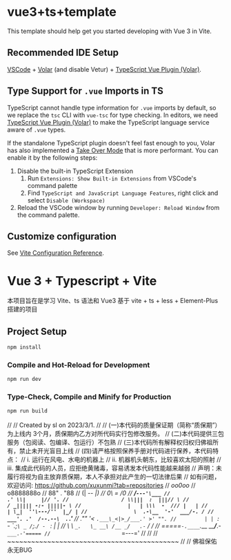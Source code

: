 # vue3+ts+template

This template should help get you started developing with Vue 3 in Vite.

## Recommended IDE Setup

[VSCode](https://code.visualstudio.com/) + [Volar](https://marketplace.visualstudio.com/items?itemName=Vue.volar) (and disable Vetur) + [TypeScript Vue Plugin (Volar)](https://marketplace.visualstudio.com/items?itemName=Vue.vscode-typescript-vue-plugin).

## Type Support for `.vue` Imports in TS

TypeScript cannot handle type information for `.vue` imports by default, so we replace the `tsc` CLI with `vue-tsc` for type checking. In editors, we need [TypeScript Vue Plugin (Volar)](https://marketplace.visualstudio.com/items?itemName=Vue.vscode-typescript-vue-plugin) to make the TypeScript language service aware of `.vue` types.

If the standalone TypeScript plugin doesn't feel fast enough to you, Volar has also implemented a [Take Over Mode](https://github.com/johnsoncodehk/volar/discussions/471#discussioncomment-1361669) that is more performant. You can enable it by the following steps:

1. Disable the built-in TypeScript Extension
    1. Run `Extensions: Show Built-in Extensions` from VSCode's command palette
    2. Find `TypeScript and JavaScript Language Features`, right click and select `Disable (Workspace)`
2. Reload the VSCode window by running `Developer: Reload Window` from the command palette.

## Customize configuration

See [Vite Configuration Reference](https://vitejs.dev/config/).

# Vue 3 + Typescript + Vite

本项目旨在是学习 Vite、ts 语法和 Vue3
基于 vite + ts + less + Element-Plus 搭建的项目

## Project Setup

```sh
npm install
```

### Compile and Hot-Reload for Development

```sh
npm run dev
```

### Type-Check, Compile and Minify for Production

```sh
npm run build
```


//
// Created by sl on 2023/3/1.
//
// (一)本代码的质量保证期（简称“质保期”）为上线内 3个月，质保期内乙方对所代码实行包修改服务。
// (二)本代码提供三包服务（包阅读、包编译、包运行）不包熟
// (三)本代码所有解释权归权归佛祖所有，禁止未开光盲目上线
// (四)请严格按照保养手册对代码进行保养，本代码特点：
//      i. 运行在风电、水电的机器上
//     ii. 机器机头朝东，比较喜欢太阳的照射
//    iii. 集成此代码的人员，应拒绝黄赌毒，容易诱发本代码性能越来越弱
// 声明：未履行将视为自主放弃质保期，本人不承担对此产生的一切法律后果
// 如有问题，欢迎访问: https://github.com/xuxunmi?tab=repositories
//                       _oo0oo_
//                      o8888888o
//                      88" . "88
//                      (| -_- |)
//                      0\  =  /0
//                    ___/`---'\___
//                  .' \\|     |// '.
//                 / \\|||  :  |||// \
//                / _||||| -:- |||||- \
//               |   | \\\  -  /// |   |
//               | \_|  ''\---/''  |_/ |
//               \  .-\__  '-'  ___/-. /
//             ___'. .'  /--.--\  `. .'___
//          ."" '<  `.___\_<|>_/___.' >' "".
//         | | :  `- \`.;`\ _ /`;.`/ - ` : | |
//         \  \ `_.   \_ __\ /__ _/   .-` /  /
//     =====`-.____`.___ \_____/___.-`___.-'=====
//                       `=---='
//
//
//     ~~~~~~~~~~~~~~~~~~~~~~~~~~~~~~~~~~~~~~~~~~~
//
//               佛祖保佑         永无BUG
